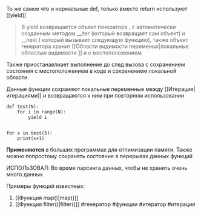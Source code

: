 


То же самое что и нормальные def, только вместо return используют [[yield]] 

> В yield возвращается объект генератора , c автоматически созданным методом \_\_iter (который  возвращает сам объект) и \_\_next ( который вызывает следующую функцию), 
> также объект генератора хранит [[Области видимости переменых|локальные областью видимости ]] и с местоположением


Также приостанавлиает выполнение до след вызова c сохранением состояния c местоположением в коде и сохранением локальной области. 

Данные функции сохраняют локальные переменные между [[Итерация|итерациями]] и возвращаются к ним при повторном использовании 

```
def test(N):  
    for i in range(N):  
        yield i  
  
  
for x in test(5):  
    print(x+1)
```

**Применяются** в больших программах для отпимизации памяти.
Также можно попростому сохранять состояние в перерывах данных функций


ИСПОЛЬЗОВАЛ: Во время парсинга данных, чтобы не хранить очень много данных

Примеры функций известных:
1) [[Функция map()|map()]]
2) [[Функция filter()|filter()]]
#генератор #функции #итератор #итерация